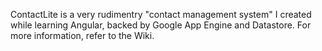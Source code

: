 ContactLite is a very rudimentry "contact management system" I created while learning Angular, backed by Google App Engine and Datastore. For more information, refer to the Wiki. 


